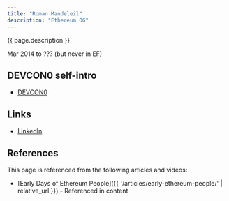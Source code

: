 ```yaml
---
title: "Roman Mandeleil"
description: "Ethereum OG"
---
```


{{ page.description }}

Mar 2014 to ??? (but never in EF)

## DEVCON0 self-intro
- [DEVCON0](https://youtu.be/_BvvUlKDqp0?t=16m28s)

## Links
- [LinkedIn](https://www.linkedin.com/in/romanmandeleil/)

## References

This page is referenced from the following articles and videos:

- [Early Days of Ethereum People]({{ '/articles/early-ethereum-people/' | relative_url }}) - Referenced in content
